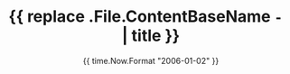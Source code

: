 ---
date: '{{ time.Now.Format "2006-01-02" }}'
title: '{{ replace .File.ContentBaseName `-` ` ` | title }}'
summary: "<brief summary of this trip>"
header_image_path: "<url to image showing for this entry in the trip>"
trip:
  places:
    - id: <unique ID of a place visited on this day of the trip>
      lat: <latitude>
      lon: <longitude>
      desc: "<optional description of this place to show on the map>"
      image_url: "<url to the image to show for this place on the map>"
  places_visited:
    - <ID of a place listed in the parent trip>
---
